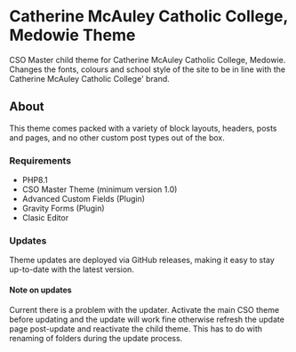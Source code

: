 Catherine McAuley Catholic College, Medowie Theme
===

CSO Master child theme for Catherine McAuley Catholic College, Medowie. Changes the fonts, colours and school style of the site to be in line with the Catherine McAuley Catholic College' brand.

About
---------------

This theme comes packed with a variety of block layouts, headers, posts and pages, and no other custom post types out of the box. 

### Requirements

- PHP8.1
- CSO Master Theme (minimum version 1.0)
- Advanced Custom Fields (Plugin)
- Gravity Forms (Plugin)
- Clasic Editor

### Updates

Theme updates are deployed via GitHub releases, making it easy to stay up-to-date with the latest version. 

#### Note on updates

Current there is a problem with the updater. Activate the main CSO theme before updating and the update will work fine otherwise refresh the update page post-update and reactivate the child theme. This has to do with renaming of folders during the update process.